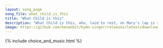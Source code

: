 ```yaml
---
layout: song_page
song_file: what_child_is_this
title: "What Child is this"
description: "What Child is this, who, laid to rest, on Mary's lap is sleeping, whom angels greet with anthems sweet, while shepherds watch are keeping? This, this ... english christian 4part musicbyother textbyother winter"
image: https://github.com/kenanbit/hymn-singer/releases/latest/download/what_child_is_this-trad.png
---
```


{% include choice_and_music.html %}